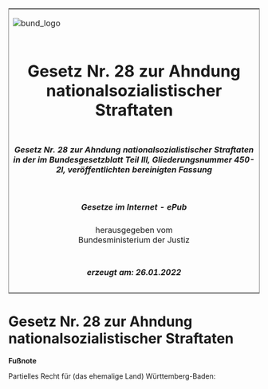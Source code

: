 <span id="DECKBLATT.html"></span>

<table border="0" frame="border" width="100%">

<tr valign="top">

<td align="left">

![bund\_logo](BfJ_2021_Web_de_de.gif)

</td>

<td align="right">

 

</td>

</tr>

<tr align="center" valign="middle">

<td colspan="2">

# Gesetz Nr. 28 zur Ahndung nationalsozialistischer Straftaten

</td>

</tr>

<tr align="center" valign="middle">

<td colspan="2">

##### Gesetz Nr. 28 zur Ahndung nationalsozialistischer Straftaten in der im Bundesgesetzblatt Teil III, Gliederungsnummer 450-2l, veröffentlichten bereinigten Fassung

</td>

</tr>

<tr align="center" valign="middle">

<td colspan="2">

  
  

##### Gesetze im Internet - ePub  
  
herausgegeben vom  
Bundesministerium der Justiz

</td>

</tr>

<tr align="center" valign="bottom">

<td colspan="2">

  
  

##### erzeugt am: 26.01.2022

</td>

</tr>

</table>

<span id="WBNR001710946.html"></span>

# Gesetz Nr. 28 zur Ahndung nationalsozialistischer Straftaten

<div>

  
**Fußnote**

<div class="jnhtml">

<div>

<div class="jurAbsatz">

Partielles Recht für (das ehemalige Land) Württemberg-Baden:

</div>

</div>

</div>

</div>

